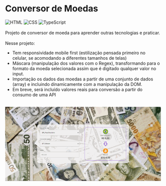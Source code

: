 # Conversor de Moedas
<div display:"inline_block">
<img src="https://camo.githubusercontent.com/d63d473e728e20a286d22bb2226a7bf45a2b9ac6c72c59c0e61e9730bfe4168c/68747470733a2f2f696d672e736869656c64732e696f2f62616467652f48544d4c352d4533344632363f7374796c653d666f722d7468652d6261646765266c6f676f3d68746d6c35266c6f676f436f6c6f723d7768697465" alt="HTML">
<img src="https://camo.githubusercontent.com/3a0f693cfa032ea4404e8e02d485599bd0d192282b921026e89d271aaa3d7565/68747470733a2f2f696d672e736869656c64732e696f2f62616467652f435353332d3135373242363f7374796c653d666f722d7468652d6261646765266c6f676f3d63737333266c6f676f436f6c6f723d7768697465" alt="CSS">
<img src="https://img.shields.io/badge/TypeScript-007ACC?style=for-the-badge&logo=typescript&logoColor=white" alt="TypeScript">
  </div>
  <br>
Projeto de conversor de moeda para aprender outras tecnologias e praticar.
<br><br>
Nesse projeto: 
<ul>
  <li>Tem responsividade mobile first (estilização pensada primeiro no celular, se acomodando a diferentes tamanhos de telas)</li>
  <li>Máscara (manipulação dos valores com o Regex), transformando para o formato da moeda selecionada assim que é digitado qualquer valor no input.</li>
  <li>Importação os dados das moedas a partir de uma conjunto de dados (array) e incluindo dinamicamente com a manipulação da DOM.</li>
  <li>Em breve, será incluído valores reais para conversão a partir do consumo de uma API</li>
</ul>
<br>
<img src="./assets/displayDesktop.gif" alt="display-do-projeto"/>
